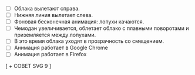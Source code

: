 - [ ] Облака вылетают справа.
- [ ] Нижняя линия вылетает слева.
- [ ] Фоновая бесконечная анимация: лопухи качаются.
- [ ] Чемодан увеличивается, облетает облако с плавными поворотами и приземляется между лопухами.
- [ ] В это время облака уходят в прозрачность со смещением.
- [ ] Анимация работает в Google Chrome
- [ ] Анимация работает в Firefox

[ + СОВЕТ SVG 9 ]

